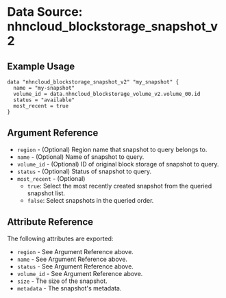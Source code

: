 # Data Source: nhncloud_blockstorage_snapshot_v2

## Example Usage

```
data "nhncloud_blockstorage_snapshot_v2" "my_snapshot" {
  name = "my-snapshot"
  volume_id = data.nhncloud_blockstorage_volume_v2.volume_00.id
  status = "available"
  most_recent = true
}
```

## Argument Reference

* `region` - (Optional) Region name that snapshot to query belongs to.
* `name` - (Optional) Name of snapshot to query.
* `volume_id` - (Optional) ID of original block storage of snapshot to query.
* `status` - (Optional) Status of snapshot to query.
* `most_recent` - (Optional) 
  * `true`: Select the most recently created snapshot from the queried snapshot list.
  * `false`: Select snapshots in the queried order.

## Attribute Reference

The following attributes are exported:

* `region` - See Argument Reference above.
* `name` - See Argument Reference above.
* `status` - See Argument Reference above.
* `volume_id` - See Argument Reference above.
* `size` - The size of the snapshot.
* `metadata` - The snapshot's metadata.